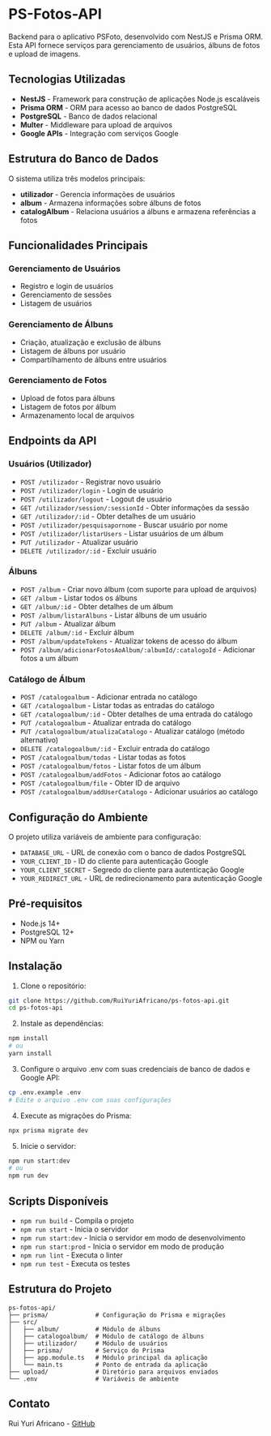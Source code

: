 # PS-Fotos-API

Backend para o aplicativo PSFoto, desenvolvido com NestJS e Prisma ORM. Esta API fornece serviços para gerenciamento de usuários, álbuns de fotos e upload de imagens.

## Tecnologias Utilizadas

- **NestJS** - Framework para construção de aplicações Node.js escaláveis
- **Prisma ORM** - ORM para acesso ao banco de dados PostgreSQL
- **PostgreSQL** - Banco de dados relacional
- **Multer** - Middleware para upload de arquivos
- **Google APIs** - Integração com serviços Google

## Estrutura do Banco de Dados

O sistema utiliza três modelos principais:

- **utilizador** - Gerencia informações de usuários
- **album** - Armazena informações sobre álbuns de fotos
- **catalogAlbum** - Relaciona usuários a álbuns e armazena referências a fotos

## Funcionalidades Principais

### Gerenciamento de Usuários
- Registro e login de usuários
- Gerenciamento de sessões
- Listagem de usuários

### Gerenciamento de Álbuns
- Criação, atualização e exclusão de álbuns
- Listagem de álbuns por usuário
- Compartilhamento de álbuns entre usuários

### Gerenciamento de Fotos
- Upload de fotos para álbuns
- Listagem de fotos por álbum
- Armazenamento local de arquivos

## Endpoints da API

### Usuários (Utilizador)
- `POST /utilizador` - Registrar novo usuário
- `POST /utilizador/login` - Login de usuário
- `POST /utilizador/logout` - Logout de usuário
- `GET /utilizador/session/:sessionId` - Obter informações da sessão
- `GET /utilizador/:id` - Obter detalhes de um usuário
- `POST /utilizador/pesquisapornome` - Buscar usuário por nome
- `POST /utilizador/listarUsers` - Listar usuários de um álbum
- `PUT /utilizador` - Atualizar usuário
- `DELETE /utilizador/:id` - Excluir usuário

### Álbuns
- `POST /album` - Criar novo álbum (com suporte para upload de arquivos)
- `GET /album` - Listar todos os álbuns
- `GET /album/:id` - Obter detalhes de um álbum
- `POST /album/listarAlbuns` - Listar álbuns de um usuário
- `PUT /album` - Atualizar álbum
- `DELETE /album/:id` - Excluir álbum
- `POST /album/updateTokens` - Atualizar tokens de acesso do álbum
- `POST /album/adicionarFotosAoAlbum/:albumId/:catalogoId` - Adicionar fotos a um álbum

### Catálogo de Álbum
- `POST /catalogoalbum` - Adicionar entrada no catálogo
- `GET /catalogoalbum` - Listar todas as entradas do catálogo
- `GET /catalogoalbum/:id` - Obter detalhes de uma entrada do catálogo
- `PUT /catalogoalbum` - Atualizar entrada do catálogo
- `PUT /catalogoalbum/atualizaCatalogo` - Atualizar catálogo (método alternativo)
- `DELETE /catalogoalbum/:id` - Excluir entrada do catálogo
- `POST /catalogoalbum/todas` - Listar todas as fotos
- `POST /catalogoalbum/fotos` - Listar fotos de um álbum
- `POST /catalogoalbum/addFotos` - Adicionar fotos ao catálogo
- `POST /catalogoalbum/file` - Obter ID de arquivo
- `POST /catalogoalbum/addUserCatalogo` - Adicionar usuários ao catálogo

## Configuração do Ambiente

O projeto utiliza variáveis de ambiente para configuração:

- `DATABASE_URL` - URL de conexão com o banco de dados PostgreSQL
- `YOUR_CLIENT_ID` - ID do cliente para autenticação Google
- `YOUR_CLIENT_SECRET` - Segredo do cliente para autenticação Google
- `YOUR_REDIRECT_URL` - URL de redirecionamento para autenticação Google

## Pré-requisitos

- Node.js 14+
- PostgreSQL 12+
- NPM ou Yarn

## Instalação

1. Clone o repositório:
```bash
git clone https://github.com/RuiYuriAfricano/ps-fotos-api.git
cd ps-fotos-api
```

2. Instale as dependências:
```bash
npm install
# ou
yarn install
```

3. Configure o arquivo .env com suas credenciais de banco de dados e Google API:
```bash
cp .env.example .env
# Edite o arquivo .env com suas configurações
```

4. Execute as migrações do Prisma:
```bash
npx prisma migrate dev
```

5. Inicie o servidor:
```bash
npm run start:dev
# ou
npm run dev
```

## Scripts Disponíveis

- `npm run build` - Compila o projeto
- `npm run start` - Inicia o servidor
- `npm run start:dev` - Inicia o servidor em modo de desenvolvimento
- `npm run start:prod` - Inicia o servidor em modo de produção
- `npm run lint` - Executa o linter
- `npm run test` - Executa os testes

## Estrutura do Projeto

```
ps-fotos-api/
├── prisma/             # Configuração do Prisma e migrações
├── src/
│   ├── album/          # Módulo de álbuns
│   ├── catalogoalbum/  # Módulo de catálogo de álbuns
│   ├── utilizador/     # Módulo de usuários
│   ├── prisma/         # Serviço do Prisma
│   ├── app.module.ts   # Módulo principal da aplicação
│   └── main.ts         # Ponto de entrada da aplicação
├── upload/             # Diretório para arquivos enviados
└── .env                # Variáveis de ambiente
```

## Contato

Rui Yuri Africano - [GitHub](https://github.com/RuiYuriAfricano)
